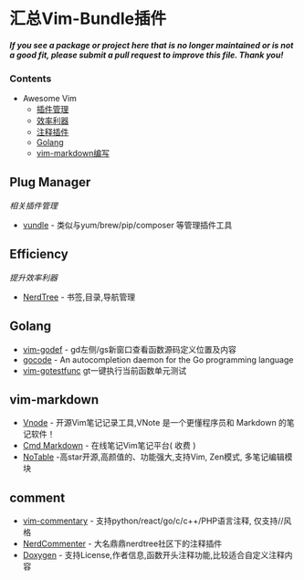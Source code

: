 # 汇总Vim-Bundle插件

#### *If you see a package or project here that is no longer maintained or is not a good fit, please submit a pull request to improve this file. Thank you!*

### Contents

- Awesome Vim
    - [插件管理](#plug-manager)
    - [效率利器](#efficiency)
    - [注释插件](#comment)
    - [Golang](#golang)
    - [vim-markdown编写](#vim-markdown)



## Plug Manager

*相关插件管理*

* [vundle](https://github.com/VundleVim/Vundle.vim.git) - 类似与yum/brew/pip/composer 等管理插件工具

## Efficiency

*提升效率利器*

* [NerdTree](https://github.com/scrooloose/nerdtree.git) - 书签,目录,导航管理

## Golang

* [vim-godef](https://github.com/relunctance/vim-godef.git) - gd左侧/gs新窗口查看函数源码定义位置及内容
* [gocode](https://github.com/mdempsky/gocode) - An autocompletion daemon for the Go programming language
* [vim-gotestfunc](https://github.com/relunctance/vim-gotestfunc)  gt一键执行当前函数单元测试

##  vim-markdown
* [Vnode](https://github.com/tamlok/vnote) - 开源Vim笔记记录工具,VNote 是一个更懂程序员和 Markdown 的笔记软件！
* [Cmd Markdown](https://www.zybuluo.com/mdeditor) - 在线笔记Vim笔记平台( 收费 ) 
* [NoTable](https://github.com/notable/notable) -高star开源,高颜值的、功能强大,支持Vim, Zen模式, 多笔记编辑模块

## comment
* [vim-commentary](https://github.com/tpope/vim-commentary) - 支持python/react/go/c/c++/PHP语言注释, 仅支持//风格
* [NerdCommenter](https://github.com/preservim/nerdcommenter) - 大名鼎鼎nerdtree社区下的注释插件
* [Doxygen](https://github.com/vim-scripts/DoxygenToolkit.vim) - 支持License,作者信息,函数开头注释功能,比较适合自定义注释内容

